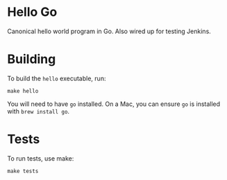# Hello Go

Canonical hello world program in Go. Also wired up for testing Jenkins.

# Building

To build the `hello` executable, run:

    make hello

You will need to have `go` installed. On a Mac, you can ensure `go` is installed with `brew install go`.


# Tests

To run tests, use make:

    make tests
